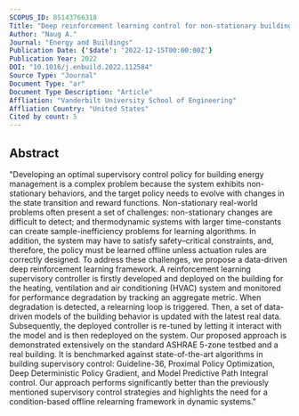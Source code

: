 ```yaml
---
SCOPUS_ID: 85143766318
Title: "Deep reinforcement learning control for non-stationary building energy management"
Author: "Naug A."
Journal: "Energy and Buildings"
Publication Date: {'$date': '2022-12-15T00:00:00Z'}
Publication Year: 2022
DOI: "10.1016/j.enbuild.2022.112584"
Source Type: "Journal"
Document Type: "ar"
Document Type Description: "Article"
Affliation: "Vanderbilt University School of Engineering"
Affliation Country: "United States"
Cited by count: 5
---
```


## Abstract
"Developing an optimal supervisory control policy for building energy management is a complex problem because the system exhibits non-stationary behaviors, and the target policy needs to evolve with changes in the state transition and reward functions. Non-stationary real-world problems often present a set of challenges: non-stationary changes are difficult to detect; and thermodynamic systems with larger time-constants can create sample-inefficiency problems for learning algorithms. In addition, the system may have to satisfy safety–critical constraints, and, therefore, the policy must be learned offline unless actuation rules are correctly designed. To address these challenges, we propose a data-driven deep reinforcement learning framework. A reinforcement learning supervisory controller is firstly developed and deployed on the building for the heating, ventilation and air conditioning (HVAC) system and monitored for performance degradation by tracking an aggregate metric. When degradation is detected, a relearning loop is triggered. Then, a set of data-driven models of the building behavior is updated with the latest real data. Subsequently, the deployed controller is re-tuned by letting it interact with the model and is then redeployed on the system. Our proposed approach is demonstrated extensively on the standard ASHRAE 5-zone testbed and a real building. It is benchmarked against state-of-the-art algorithms in building supervisory control: Guideline-36, Proximal Policy Optimization, Deep Deterministic Policy Gradient, and Model Predictive Path Integral control. Our approach performs significantly better than the previously mentioned supervisory control strategies and highlights the need for a condition-based offline relearning framework in dynamic systems."
